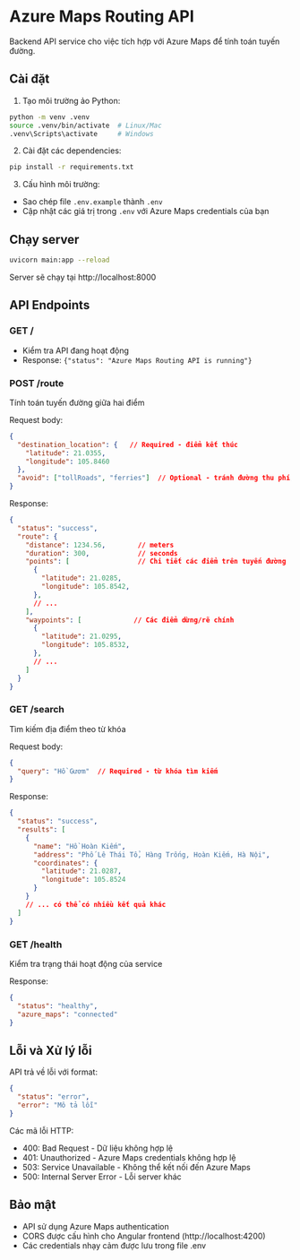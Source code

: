 # Azure Maps Routing API

Backend API service cho việc tích hợp với Azure Maps để tính toán tuyến đường.

## Cài đặt

1. Tạo môi trường ảo Python:
```bash
python -m venv .venv
source .venv/bin/activate  # Linux/Mac
.venv\Scripts\activate     # Windows
```

2. Cài đặt các dependencies:
```bash
pip install -r requirements.txt
```

3. Cấu hình môi trường:
- Sao chép file `.env.example` thành `.env`
- Cập nhật các giá trị trong `.env` với Azure Maps credentials của bạn

## Chạy server

```bash
uvicorn main:app --reload
```

Server sẽ chạy tại http://localhost:8000

## API Endpoints

### GET /
- Kiểm tra API đang hoạt động
- Response: `{"status": "Azure Maps Routing API is running"}`

### POST /route
Tính toán tuyến đường giữa hai điểm

Request body:
```json
{
  "destination_location": {   // Required - điểm kết thúc
    "latitude": 21.0355,
    "longitude": 105.8460
  },
  "avoid": ["tollRoads", "ferries"]  // Optional - tránh đường thu phí, phà
}
```


Response:
```json
{
  "status": "success",
  "route": {
    "distance": 1234.56,        // meters
    "duration": 300,            // seconds
    "points": [                 // Chi tiết các điểm trên tuyến đường
      {
        "latitude": 21.0285,
        "longitude": 105.8542,
      },
      // ...
    ],
    "waypoints": [             // Các điểm dừng/rẽ chính
      {
        "latitude": 21.0295,
        "longitude": 105.8532,
      },
      // ...
    ]
  }
}
```

### GET /search
Tìm kiếm địa điểm theo từ khóa

Request body:
```json
{
  "query": "Hồ Gươm"  // Required - từ khóa tìm kiếm
}
```

Response:
```json
{
  "status": "success",
  "results": [
    {
      "name": "Hồ Hoàn Kiếm",
      "address": "Phố Lê Thái Tổ, Hàng Trống, Hoàn Kiếm, Hà Nội",
      "coordinates": {
        "latitude": 21.0287,
        "longitude": 105.8524
      }
    }
    // ... có thể có nhiều kết quả khác
  ]
}
```

### GET /health
Kiểm tra trạng thái hoạt động của service

Response:
```json
{
  "status": "healthy",
  "azure_maps": "connected"
}
```

## Lỗi và Xử lý lỗi

API trả về lỗi với format:
```json
{
  "status": "error",
  "error": "Mô tả lỗi"
}
```

Các mã lỗi HTTP:
- 400: Bad Request - Dữ liệu không hợp lệ
- 401: Unauthorized - Azure Maps credentials không hợp lệ
- 503: Service Unavailable - Không thể kết nối đến Azure Maps
- 500: Internal Server Error - Lỗi server khác

## Bảo mật
- API sử dụng Azure Maps authentication
- CORS được cấu hình cho Angular frontend (http://localhost:4200)
- Các credentials nhạy cảm được lưu trong file .env
